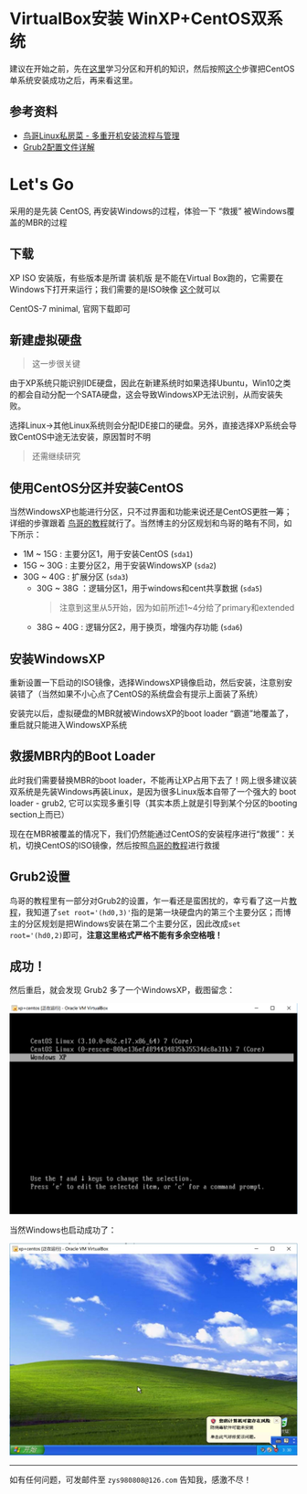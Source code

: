 # VirtualBox安装 WinXP+CentOS双系统

建议在开始之前，先在[这里](http://linux.vbird.org/linux_basic/0130designlinux.php)学习分区和开机的知识，然后按照[这个](http://linux.vbird.org/linux_basic/0157installcentos7.php)步骤把CentOS单系统安装成功之后，再来看这里。

## 参考资料

- [鸟哥Linux私房菜 - 多重开机安装流程与管理](http://linux.vbird.org/linux_basic/0157installcentos7.php#multiboot)
- [Grub2配置文件详解](http://www.jinbuguo.com/linux/grub.cfg.html)


# Let's Go

采用的是先装 CentOS, 再安装Windows的过程，体验一下 “救援” 被Windows覆盖的MBR的过程

## 下载

XP ISO 安装版，有些版本是所谓 装机版 是不能在Virtual Box跑的，它需要在Windows下打开来运行；我们需要的是ISO映像 [这个](http://www.2013xp.com/xp/3057.html)就可以

CentOS-7 minimal, 官网下载即可

## 新建虚拟硬盘

> 这一步很关键

由于XP系统只能识别IDE硬盘，因此在新建系统时如果选择Ubuntu，Win10之类的都会自动分配一个SATA硬盘，这会导致WindowsXP无法识别，从而安装失败。

选择Linux->其他Linux系统则会分配IDE接口的硬盘。另外，直接选择XP系统会导致CentOS中途无法安装，原因暂时不明

> 还需继续研究

## 使用CentOS分区并安装CentOS

当然WindowsXP也能进行分区，只不过界面和功能来说还是CentOS更胜一筹；详细的步骤跟着 [鸟哥的教程](http://linux.vbird.org/linux_basic/0157installcentos7.php#multiboot_design)就行了。当然博主的分区规划和鸟哥的略有不同，如下所示：

- 1M ~ 15G : 主要分区1，用于安装CentOS (``sda1``)
- 15G ~ 30G : 主要分区2，用于安装WindowsXP (``sda2``)
- 30G ~ 40G : 扩展分区 (``sda3``)
    - 30G ~ 38G ：逻辑分区1，用于windows和cent共享数据 (``sda5``) 
        > 注意到这里从5开始，因为如前所述1~4分给了primary和extended
    - 38G ~ 40G : 逻辑分区2，用于换页，增强内存功能 (``sda6``)

## 安装WindowsXP

重新设置一下启动的ISO镜像，选择WindowsXP镜像启动，然后安装，注意别安装错了（当然如果不小心点了CentOS的系统盘会有提示上面装了系统）

安装完以后，虚拟硬盘的MBR就被WindowsXP的boot loader “霸道”地覆盖了，重启就只能进入WindowsXP系统

## 救援MBR内的Boot Loader

此时我们需要替换MBR的boot loader，不能再让XP占用下去了！网上很多建议装双系统是先装Windows再装Linux，是因为很多Linux版本自带了一个强大的 boot loader - grub2, 它可以实现多重引导（其实本质上就是引导到某个分区的booting section上而已）

现在在MBR被覆盖的情况下，我们仍然能通过CentOS的安装程序进行“救援”：关机，切换CentOS的ISO镜像，然后按照[鸟哥的教程](http://linux.vbird.org/linux_basic/0157installcentos7.php#multiboot_rescue)进行救援

## Grub2设置

鸟哥的教程里有一部分对Grub2的设置，乍一看还是蛮困扰的，幸亏看了这一片[教程](http://www.jinbuguo.com/linux/grub.cfg.html)，我知道了``set root='(hd0,3)'``指的是第一块硬盘内的第三个主要分区；而博主的分区规划是把Windows安装在第二个主要分区，因此改成``set root='(hd0,2)``即可，**注意这里格式严格不能有多余空格哦！**

## 成功！

然后重启，就会发现 Grub2 多了一个WindowsXP，截图留念：

![](dsys_grub2.jpg)

当然Windows也启动成功了：

![](dsys_xp.jpg)

<hr>

如有任何问题，可发邮件至 ``zys980808@126.com`` 告知我，感激不尽！